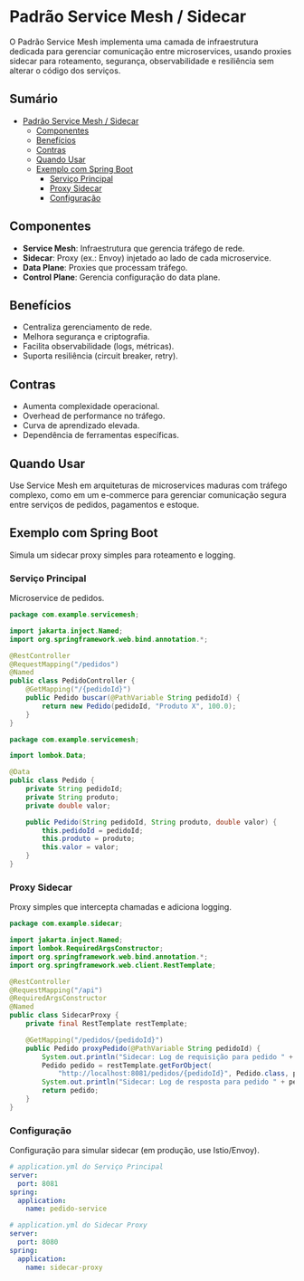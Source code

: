 # Padrão Service Mesh / Sidecar

O Padrão Service Mesh implementa uma camada de infraestrutura dedicada para gerenciar comunicação entre microservices, usando proxies sidecar para roteamento, segurança, observabilidade e resiliência sem alterar o código dos serviços.

## Sumário

- [Padrão Service Mesh / Sidecar](#padrão-service-mesh--sidecar)
  - [Componentes](#componentes)
  - [Benefícios](#benefícios)
  - [Contras](#contras)
  - [Quando Usar](#quando-usar)
  - [Exemplo com Spring Boot](#exemplo-com-spring-boot)
    - [Serviço Principal](#serviço-principal)
    - [Proxy Sidecar](#proxy-sidecar)
    - [Configuração](#configuração)

## Componentes

- **Service Mesh**: Infraestrutura que gerencia tráfego de rede.
- **Sidecar**: Proxy (ex.: Envoy) injetado ao lado de cada microservice.
- **Data Plane**: Proxies que processam tráfego.
- **Control Plane**: Gerencia configuração do data plane.

## Benefícios

- Centraliza gerenciamento de rede.
- Melhora segurança e criptografia.
- Facilita observabilidade (logs, métricas).
- Suporta resiliência (circuit breaker, retry).

## Contras

- Aumenta complexidade operacional.
- Overhead de performance no tráfego.
- Curva de aprendizado elevada.
- Dependência de ferramentas específicas.

## Quando Usar

Use Service Mesh em arquiteturas de microservices maduras com tráfego complexo, como em um e-commerce para gerenciar comunicação segura entre serviços de pedidos, pagamentos e estoque.

## Exemplo com Spring Boot

Simula um sidecar proxy simples para roteamento e logging.

### Serviço Principal

Microservice de pedidos.

```java
package com.example.servicemesh;

import jakarta.inject.Named;
import org.springframework.web.bind.annotation.*;

@RestController
@RequestMapping("/pedidos")
@Named
public class PedidoController {
    @GetMapping("/{pedidoId}")
    public Pedido buscar(@PathVariable String pedidoId) {
        return new Pedido(pedidoId, "Produto X", 100.0);
    }
}

package com.example.servicemesh;

import lombok.Data;

@Data
public class Pedido {
    private String pedidoId;
    private String produto;
    private double valor;

    public Pedido(String pedidoId, String produto, double valor) {
        this.pedidoId = pedidoId;
        this.produto = produto;
        this.valor = valor;
    }
}
```

### Proxy Sidecar

Proxy simples que intercepta chamadas e adiciona logging.

```java
package com.example.sidecar;

import jakarta.inject.Named;
import lombok.RequiredArgsConstructor;
import org.springframework.web.bind.annotation.*;
import org.springframework.web.client.RestTemplate;

@RestController
@RequestMapping("/api")
@RequiredArgsConstructor
@Named
public class SidecarProxy {
    private final RestTemplate restTemplate;

    @GetMapping("/pedidos/{pedidoId}")
    public Pedido proxyPedido(@PathVariable String pedidoId) {
        System.out.println("Sidecar: Log de requisição para pedido " + pedidoId);
        Pedido pedido = restTemplate.getForObject(
            "http://localhost:8081/pedidos/{pedidoId}", Pedido.class, pedidoId);
        System.out.println("Sidecar: Log de resposta para pedido " + pedidoId);
        return pedido;
    }
}
```

### Configuração

Configuração para simular sidecar (em produção, use Istio/Envoy).

```yaml
# application.yml do Serviço Principal
server:
  port: 8081
spring:
  application:
    name: pedido-service
```

```yaml
# application.yml do Sidecar Proxy
server:
  port: 8080
spring:
  application:
    name: sidecar-proxy
```